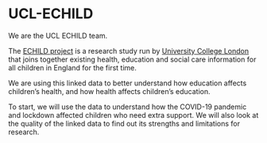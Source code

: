 # UCL-ECHILD

We are the UCL ECHILD team.

The [ECHILD project](https://www.ucl.ac.uk/child-health/research/population-policy-and-practice-research-and-teaching-department/cenb-clinical-20) 
is a research study run by 
[University College London](https://www.ucl.ac.uk/child-health/research/population-policy-and-practice-research-and-teaching-department/cenb) 
that joins together existing health, education and social care information for all children in England for the first time.

We are using this linked data to better understand how education affects children’s health, and how health affects children’s education.
 
To start, we will use the data to understand how the COVID-19 pandemic and lockdown affected children who need extra support. We will also look 
at the quality of the linked data to find out its strengths and limitations for research.
